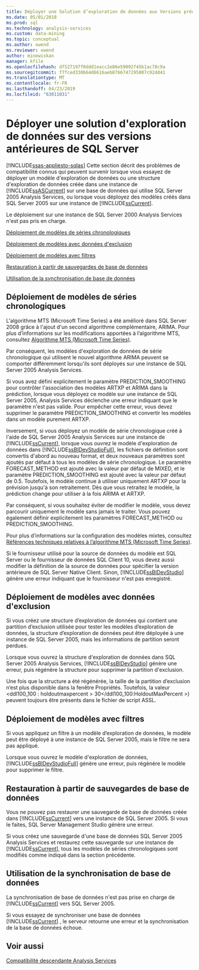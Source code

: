 ```yaml
---
title: Déployer une Solution d’exploration de données aux Versions précédentes de SQL Server | Microsoft Docs
ms.date: 05/01/2018
ms.prod: sql
ms.technology: analysis-services
ms.custom: data-mining
ms.topic: conceptual
ms.author: owend
ms.reviewer: owend
author: minewiskan
manager: kfile
ms.openlocfilehash: df527197f0ddd1eacc2e86e59092f45b1ac78c9a
ms.sourcegitcommit: f7fced330b64d6616aeb8766747295807c92dd41
ms.translationtype: MT
ms.contentlocale: fr-FR
ms.lasthandoff: 04/23/2019
ms.locfileid: "63011031"
---
```

# <a name="deploy-a-data-mining-solution-to-previous-versions-of-sql-server"></a>Déployer une solution d'exploration de données sur des versions antérieures de SQL Server
[!INCLUDE[ssas-appliesto-sqlas](../../includes/ssas-appliesto-sqlas.md)]
  Cette section décrit des problèmes de compatibilité connus qui peuvent survenir lorsque vous essayez de déployer un modèle d'exploration de données ou une structure d'exploration de données créée dans une instance de [!INCLUDE[ssASCurrent](../../includes/ssascurrent-md.md)] sur une base de données qui utilise SQL Server 2005 Analysis Services, ou lorsque vous déployez des modèles créés dans SQL Server 2005 sur une instance de [!INCLUDE[ssCurrent](../../includes/sscurrent-md.md)].  
  
 Le déploiement sur une instance de SQL Server 2000 Analysis Services n'est pas pris en charge.  
  
 [Déploiement de modèles de séries chronologiques](#bkmk_TimeSeries)  
  
 [Déploiement de modèles avec données d'exclusion](#bkmk_Holdout)  
  
 [Déploiement de modèles avec filtres](#bkmk_Filter)  
  
 [Restauration à partir de sauvegardes de base de données](#bkmk_Backup)  
  
 [Utilisation de la synchronisation de base de données](#bkmk_Synch)  
  
##  <a name="bkmk_TimeSeries"></a> Déploiement de modèles de séries chronologiques  
 L'algorithme MTS (Microsoft Time Series) a été amélioré dans SQL Server 2008 grâce à l'ajout d'un second algorithme complémentaire, ARIMA. Pour plus d’informations sur les modifications apportées à l’algorithme MTS, consultez [Algorithme MTS (Microsoft Time Series)](../../analysis-services/data-mining/microsoft-time-series-algorithm.md).  
  
 Par conséquent, les modèles d'exploration de données de série chronologique qui utilisent le nouvel algorithme ARIMA peuvent se comporter différemment lorsqu'ils sont déployés sur une instance de SQL Server 2005 Analysis Services.  
  
 Si vous avez défini explicitement le paramètre PREDICTION_SMOOTHING pour contrôler l'association des modèles ARTXP et ARIMA dans la prédiction, lorsque vous déployez ce modèle sur une instance de SQL Server 2005, Analysis Services déclenche une erreur indiquant que le paramètre n'est pas valide. Pour empêcher cette erreur, vous devez supprimer le paramètre PREDICTION_SMOOTHING et convertir les modèles dans un modèle purement ARTXP.  
  
 Inversement, si vous déployez un modèle de série chronologique créé à l'aide de SQL Server 2005 Analysis Services sur une instance de [!INCLUDE[ssCurrent](../../includes/sscurrent-md.md)], lorsque vous ouvrez le modèle d'exploration de données dans [!INCLUDE[ssBIDevStudioFull](../../includes/ssbidevstudiofull-md.md)], les fichiers de définition sont convertis d'abord au nouveau format, et deux nouveaux paramètres sont ajoutés par défaut à tous les modèles de série chronologique. Le paramètre FORECAST_METHOD est ajouté avec la valeur par défaut de MIXED, et le paramètre PREDICTION_SMOOTHING est ajouté avec la valeur par défaut de 0.5. Toutefois, le modèle continue à utiliser uniquement ARTXP pour la prévision jusqu'à son retraitement. Dès que vous retraitez le modèle, la prédiction change pour utiliser à la fois ARIMA et ARTXP.  
  
 Par conséquent, si vous souhaitez éviter de modifier le modèle, vous devez parcourir uniquement le modèle sans jamais le traiter. Vous pouvez également définir explicitement les paramètres FORECAST_METHOD ou PREDICTION_SMOOTHING.  
  
 Pour plus d’informations sur la configuration des modèles mixtes, consultez [Références techniques relatives à l’algorithme MTS (Microsoft Time Series)](../../analysis-services/data-mining/microsoft-time-series-algorithm-technical-reference.md).  
  
 Si le fournisseur utilisé pour la source de données du modèle est SQL Server ou le fournisseur de données SQL Client 10, vous devez aussi modifier la définition de la source de données pour spécifier la version antérieure de SQL Server Native Client. Sinon, [!INCLUDE[ssBIDevStudio](../../includes/ssbidevstudio-md.md)] génère une erreur indiquant que le fournisseur n'est pas enregistré.  
  
##  <a name="bkmk_Holdout"></a> Déploiement de modèles avec données d'exclusion  
 Si vous créez une structure d’exploration de données qui contient une partition d’exclusion utilisée pour tester les modèles d’exploration de données, la structure d’exploration de données peut être déployée à une instance de SQL Server 2005, mais les informations de partition seront perdues.  
  
 Lorsque vous ouvrez la structure d'exploration de données dans SQL Server 2005 Analysis Services, [!INCLUDE[ssBIDevStudio](../../includes/ssbidevstudio-md.md)] génère une erreur, puis régénère la structure pour supprimer la partition d'exclusion.  
  
 Une fois que la structure a été régénérée, la taille de la partition d’exclusion n’est plus disponible dans la fenêtre Propriétés. Toutefois, la valeur \<ddl100_100 : holdoutmaxpercent > 30\</ddl100_100:HoldoutMaxPercent >) peuvent toujours être présents dans le fichier de script ASSL.  
  
##  <a name="bkmk_Filter"></a> Déploiement de modèles avec filtres  
 Si vous appliquez un filtre à un modèle d’exploration de données, le modèle peut être déployé à une instance de SQL Server 2005, mais le filtre ne sera pas appliqué.  
  
 Lorsque vous ouvrez le modèle d'exploration de données, [!INCLUDE[ssBIDevStudioFull](../../includes/ssbidevstudiofull-md.md)] génère une erreur, puis régénère le modèle pour supprimer le filtre.  
  
##  <a name="bkmk_Backup"></a> Restauration à partir de sauvegardes de base de données  
 Vous ne pouvez pas restaurer une sauvegarde de base de données créée dans [!INCLUDE[ssCurrent](../../includes/sscurrent-md.md)] vers une instance de SQL Server 2005. Si vous le faites, SQL Server Management Studio génère une erreur.  
  
 Si vous créez une sauvegarde d'une base de données SQL Server 2005 Analysis Services et restaurez cette sauvegarde sur une instance de [!INCLUDE[ssCurrent](../../includes/sscurrent-md.md)], tous les modèles de séries chronologiques sont modifiés comme indiqué dans la section précédente.  
  
##  <a name="bkmk_Synch"></a> Utilisation de la synchronisation de base de données  
 La synchronisation de base de données n'est pas prise en charge de [!INCLUDE[ssCurrent](../../includes/sscurrent-md.md)] vers SQL Server 2005.  
  
 Si vous essayez de synchroniser une base de données [!INCLUDE[ssCurrent](../../includes/sscurrent-md.md)] , le serveur retourne une erreur et la synchronisation de la base de données échoue.  
  
## <a name="see-also"></a>Voir aussi  
 [Compatibilité descendante Analysis Services](../../analysis-services/analysis-services-backward-compatibility.md)  
  
  
